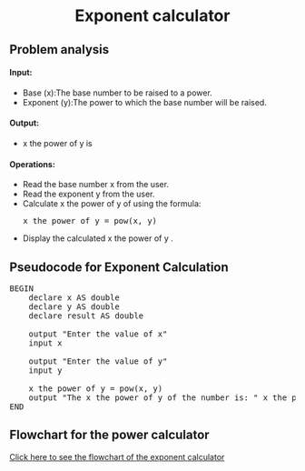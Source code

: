 <a name="readme-top"></a>

<div align="center">
  <h1><b> Exponent calculator </b></h1>
  
<html>
<body>
<div align ="left">
<h2> Problem analysis </h2>
  
<h4>Input:</h4>
<ul>
    <li>Base (x):The base number to be raised to a power.</li>
    <li>Exponent (y):The power to which the base number will be raised.</li>
</ul>

<h4>Output:</h4>

 <ul> <li> x the power of y is </li> </ul>
    
<h4>Operations:</h4>
<ul>
    <li>Read the base number x from the user.</li>
    <li>Read the exponent y from the user.</li>
    <li>Calculate x the power of y of using the formula:
        <pre>x the power of y = pow(x, y)</pre> </li>
   <li>Display the calculated x the power of y .</li>
</ul>

</body>
</html>
  
<h2>Pseudocode for Exponent  Calculation</h2>

<pre>
BEGIN
    declare x AS double
    declare y AS double 
    declare result AS double 
  
    output "Enter the value of x"
    input x
    
    output "Enter the value of y"
    input y
    
    x the power of y = pow(x, y)
    output "The x the power of y of the number is: " x the power of y
END
</pre>

</body>
</html>
<h2> Flowchart for the power calculator </h2>
<a href="https://1drv.ms/i/c/105b6da710b596d0/EdpQPfE9MZhEhleIaTiEJycBXw0wLZj9cmtT7aO1ipVHlA?e=plOSsD ">Click here to see the flowchart of the exponent  calculator</a>

